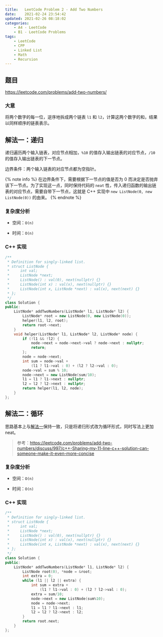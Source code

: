```yaml
---
title:   LeetCode Problem 2 - Add Two Numbers
date:    2021-02-24 23:54:42
updated: 2021-02-26 08:18:02
categories:
    - A4 - LeetCode
    - B1 - LeetCode Problems
tags:
    - LeetCode
    - CPP
    - Linked List
    - Math
    - Recursion
---
```


## 题目

<https://leetcode.com/problems/add-two-numbers/>

### 大意

将两个数字的每一位，逆序地拆成两个链表 `l1` 和 `l2`，计算这两个数字的和，结果以同样顺序的链表表示。

<!-- more -->

## 解法一：递归

递归遍历两个输入链表，对应节点相加，`%10` 的值存入输出链表的对应节点，`/10` 的值存入输出链表的下一节点。

边界条件：两个输入链表的对应节点都为空指针。

{% note info %}
在边界条件下，需要根据下一节点的值是否为 0 而决定是否抛弃该下一节点。为了实现这一点，同时保持代码的 `neat` 性，传入递归函数的输出链表的对应节点，需要自带下一节点，这就是 C++ 实现中 `new ListNode(0, new ListNode(0))` 的由来。
{% endnote %}

### 复杂度分析

- 空间：`O(n)`

- 时间：`O(n)`

### C++ 实现

```cpp
/**
 * Definition for singly-linked list.
 * struct ListNode {
 *     int val;
 *     ListNode *next;
 *     ListNode() : val(0), next(nullptr) {}
 *     ListNode(int x) : val(x), next(nullptr) {}
 *     ListNode(int x, ListNode *next) : val(x), next(next) {}
 * };
 */
class Solution {
public:
    ListNode* addTwoNumbers(ListNode* l1, ListNode* l2) {
        ListNode* root = new ListNode(0, new ListNode(0));
        helper(l1, l2, root);
        return root->next;
    }
    void helper(ListNode* l1, ListNode* l2, ListNode* node) {
        if (!l1 && !l2) {
            node->next = node->next->val ? node->next : nullptr;
            return;
        };
        node = node->next;
        int sum = node->val +
            (l1 ? l1->val : 0) + (l2 ? l2->val : 0);
        node->val = sum % 10;
        node->next = new ListNode(sum/10);
        l1 = l1 ? l1->next : nullptr;
        l2 = l2 ? l2->next : nullptr;
        return helper(l1, l2, node);
    }
};
```

## 解法二：循环

思路基本上与[解法一](#解法一：递归)保持一致，只是将递归形式改为循环形式，同时写法上更加 neat。

> 参考：<https://leetcode.com/problems/add-two-numbers/discuss/997/c++-Sharing-my-11-line-c++-solution-can-someone-make-it-even-more-concise>

### 复杂度分析

- 空间：`O(n)`

- 时间：`O(n)`

### C++ 实现

```cpp
/**
 * Definition for singly-linked list.
 * struct ListNode {
 *     int val;
 *     ListNode *next;
 *     ListNode() : val(0), next(nullptr) {}
 *     ListNode(int x) : val(x), next(nullptr) {}
 *     ListNode(int x, ListNode *next) : val(x), next(next) {}
 * };
 */
class Solution {
public:
    ListNode* addTwoNumbers(ListNode* l1, ListNode* l2) {
        ListNode root(0), *node = &root;
        int extra = 0;
        while (l1 || l2 || extra) {
            int sum = extra + 
                (l1 ? l1->val : 0) + (l2 ? l2->val : 0);
            extra = sum/10;
            node->next = new ListNode(sum%10);
            node = node->next;
            l1 = l1 ? l1->next : l1;
            l2 = l2 ? l2->next : l2;
        }
        return root.next;
    }
};
```
